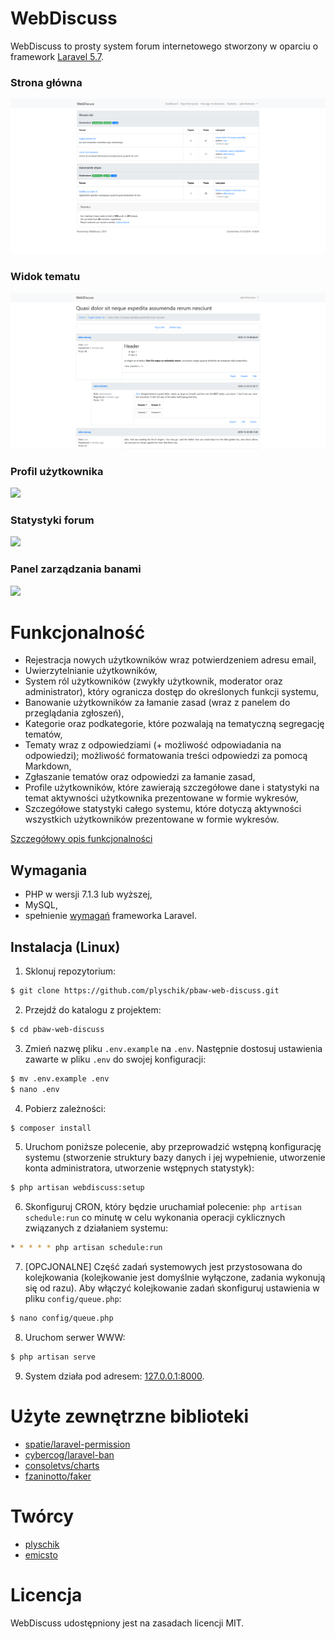 # WebDiscuss
WebDiscuss to prosty system forum internetowego stworzony w oparciu o framework [Laravel 5.7](https://laravel.com).

### Strona główna
[![](docs/images/screenshot1.png)](https://raw.githubusercontent.com/plyschik/pbaw-web-discuss/master/docs/images/screenshot1.png)

### Widok tematu
[![](docs/images/screenshot2.png)](https://raw.githubusercontent.com/plyschik/pbaw-web-discuss/master/docs/images/screenshot2.png)

### Profil użytkownika
[![](docs/images/screenshot3.png)](https://raw.githubusercontent.com/plyschik/pbaw-web-discuss/master/docs/images/screenshot3.png)

### Statystyki forum
[![](docs/images/screenshot4.png)](https://raw.githubusercontent.com/plyschik/pbaw-web-discuss/master/docs/images/screenshot4.png)

### Panel zarządzania banami
[![](docs/images/screenshot5.png)](https://raw.githubusercontent.com/plyschik/pbaw-web-discuss/master/docs/images/screenshot5.png)

# Funkcjonalność
* Rejestracja nowych użytkowników wraz potwierdzeniem adresu email,
* Uwierzytelnianie użytkowników,
* System ról użytkowników (zwykły użytkownik, moderator oraz administrator), który ogranicza dostęp do określonych funkcji systemu,
* Banowanie użytkowników za łamanie zasad (wraz z panelem do przeglądania zgłoszeń),
* Kategorie oraz podkategorie, które pozwalają na tematyczną segregację tematów,
* Tematy wraz z odpowiedziami (+ możliwość odpowiadania na odpowiedzi); możliwość formatowania treści odpowiedzi za pomocą Markdown,
* Zgłaszanie tematów oraz odpowiedzi za łamanie zasad,
* Profile użytkowników, które zawierają szczegółowe dane i statystyki na temat aktywności użytkownika prezentowane w formie wykresów,
* Szczegółowe statystyki całego systemu, które dotyczą aktywności wszystkich użytkowników prezentowane w formie wykresów.

[Szczegółowy opis funkcjonalności](docs/features.md)

## Wymagania
* PHP w wersji 7.1.3 lub wyższej,
* MySQL,
* spełnienie [wymagań](https://laravel.com/docs/5.7/installation#server-requirements) frameworka Laravel.

## Instalacja (Linux)
1. Sklonuj repozytorium:
```bash
$ git clone https://github.com/plyschik/pbaw-web-discuss.git
```
2. Przejdź do katalogu z projektem:
```bash
$ cd pbaw-web-discuss
```
3. Zmień nazwę pliku ```.env.example``` na ```.env```. Następnie dostosuj ustawienia zawarte w pliku ```.env``` do swojej konfiguracji:
```bash
$ mv .env.example .env
$ nano .env
``` 
4. Pobierz zależności:
```bash
$ composer install
```
5. Uruchom poniższe polecenie, aby przeprowadzić wstępną konfigurację systemu (stworzenie struktury bazy danych i jej wypełnienie, utworzenie konta administratora, utworzenie wstępnych statystyk):
```bash
$ php artisan webdiscuss:setup
```
6. Skonfiguruj CRON, który będzie uruchamiał polecenie: ```php artisan schedule:run``` co minutę w celu wykonania operacji cyklicznych związanych z działaniem systemu:
```bash
* * * * * php artisan schedule:run
```
7. [OPCJONALNE] Część zadań systemowych jest przystosowana do kolejkowania (kolejkowanie jest domyślnie wyłączone, zadania wykonują się od razu). Aby włączyć kolejkowanie zadań skonfiguruj ustawienia w pliku ```config/queue.php```:
```bash
$ nano config/queue.php
```
8. Uruchom serwer WWW:
```bash
$ php artisan serve
```
9. System działa pod adresem: [127.0.0.1:8000](http://127.0.0.1:8000).

# Użyte zewnętrzne biblioteki
* [spatie/laravel-permission](https://github.com/spatie/laravel-permission)
* [cybercog/laravel-ban](https://github.com/cybercog/laravel-ban)
* [consoletvs/charts](https://github.com/ConsoleTVs/Charts)
* [fzaninotto/faker](https://github.com/fzaninotto/Faker)

# Twórcy
* [plyschik](https://github.com/plyschik)
* [emicsto](https://github.com/emicsto)

# Licencja
WebDiscuss udostępniony jest na zasadach licencji MIT.